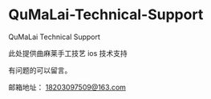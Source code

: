 # QuMaLai-Technical-Support
QuMaLai Technical Support

此处提供曲麻莱手工技艺 ios 技术支持 

有问题的可以留言。 

邮箱地址： 18203097509@163.com
